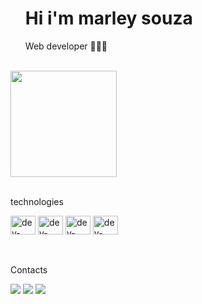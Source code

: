 <div id="user-content-toc">
  <ul>
    <summary><h1>Hi i'm marley souza</h1></summary>
    <p>Web developer 👨🏾‍💻 </p>
</div>
<br>
  <img height="170em" src="https://github-readme-stats-eight-theta.vercel.app/api/top-langs/?username=Marleysouza&layout=compact&langs_count=8&theme=dark"/>


<div style-"display: inline_block">
  
</div>

<div><br>
  
  <p>technologies<p>   
  <img height="30px" width="40px" src="https://skillicons.dev/icons?i=nodejs" alt="dev-lang">
  <img height="30px" width="40px" src="https://skillicons.dev/icons?i=react" alt="dev-lang"> 
  <img height="30px" width="40px" src="https://skillicons.dev/icons?i=vite" alt="dev-lang">
  <img height="30px" width="40px" src="https://skillicons.dev/icons?i=bootstrap" alt="dev-lang">
</div>

<div><br>
  
  <p>Contacts<p>
  <a href="https://www.linkedin.com/in/marley-souza-da-costa-41b606301"><img src="https://img.shields.io/badge/linkedin-0077B5?style=for-the-badge&logo=linkedin&logoColor=white"></a>
  <a href="mailto:ctt.marley@outlook.com"><img src="https://img.shields.io/badge/email-0264db?style=for-the-badge&logo=microsoft&logoColor=white"></a>
  <a href="https://www.instagram.com/marley_developer?igsh=cHk5cnk0ZW83ZXVp"><img src="https://img.shields.io/badge/Instagram-C13584?style=for-the-badge&logo=instagram&logoColor=white"></a>
    
</div>
